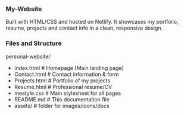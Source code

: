 ### My-Website
Built with HTML/CSS and hosted on Netlify.
It showcases my portfolio, resume, projects and contact info in a clean, responsive design.

### Files and Structure

personal-website/
- index.html          # Homepage (Main landing page)
- Contact.html        # Contact information & form
- Projects.html       # Portfolio of my projects
- Resume.html         # Professional resume/CV
- mestyle.css         # Main stylesheet for all pages
- README.md           # This documentation file
- assets/             # folder for images/icons/docs
